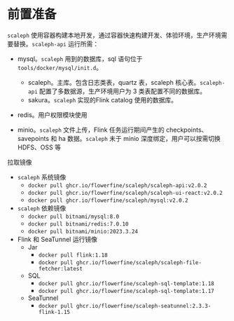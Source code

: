 # 前置准备

`scaleph` 使用容器构建本地开发，通过容器快速构建开发、体验环境，生产环境需要替换。`scaleph-api` 运行所需：

* mysql。`scaleph` 用到的数据库，sql 语句位于 `tools/docker/mysql/init.d`。
  * scaleph。主库。包含日志类表，quartz 表，scaleph 核心表。`scaleph-api` 配置了多数据源，生产环境用户为 3 类表配置不同的数据库。
  * sakura。`scaleph` 实现的Flink catalog 使用的数据库。

* redis。用户权限模块使用
* minio。`scaleph` 文件上传，Flink 任务运行期间产生的 checkpoints、savepoints 和 ha 数据。`scaleph` 未于 minio 深度绑定，用户可以按需切换 HDFS、OSS 等

拉取镜像

* `scaleph` 系统镜像
  * `docker pull ghcr.io/flowerfine/scaleph/scaleph-api:v2.0.2`
  * `docker pull ghcr.io/flowerfine/scaleph/scaleph-ui-react:v2.0.2`
  * `docker pull ghcr.io/flowerfine/scaleph/mysql:v2.0.2`
* `scaleph` 依赖镜像
  * `docker pull bitnami/mysql:8.0`
  * `docker pull bitnami/redis:7.0.10`
  * `docker pull bitnami/minio:2023.3.24`
* Flink 和 SeaTunnel 运行镜像
  * Jar
    * `docker pull flink:1.18`
    * `docker pull ghcr.io/flowerfine/scaleph/scaleph-file-fetcher:latest`
  * SQL
    * `docker pull ghcr.io/flowerfine/scaleph-sql-template:1.18`
    * `docker pull ghcr.io/flowerfine/scaleph-sql-template:1.17`
  * SeaTunnel
    * `docker pull ghcr.io/flowerfine/scaleph-seatunnel:2.3.3-flink-1.15`
